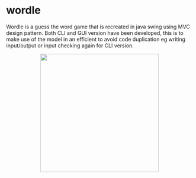 # wordle
Wordle is a guess the word game that is recreated in java swing using MVC design pattern.
Both CLI and GUI version have been developed, this is to make use of the model in an efficient to avoid code duplication 
eg writing input/output or input checking again for CLI version.

<p align="center">
<img width ="320"src="https://user-images.githubusercontent.com/64012474/168835793-b0e6aae9-66e9-4cfb-b8b4-f4d9ceddf803.png"/>
</p>
